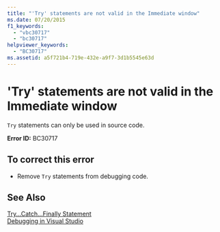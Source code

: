 ```yaml
---
title: "'Try' statements are not valid in the Immediate window"
ms.date: 07/20/2015
f1_keywords: 
  - "vbc30717"
  - "bc30717"
helpviewer_keywords: 
  - "BC30717"
ms.assetid: a5f721b4-719e-432e-a9f7-3d1b5545e63d
---
```

# 'Try' statements are not valid in the Immediate window
`Try` statements can only be used in source code.  
  
 **Error ID:** BC30717  
  
## To correct this error  
  
-   Remove `Try` statements from debugging code.  
  
## See Also  
 [Try...Catch...Finally Statement](../../visual-basic/language-reference/statements/try-catch-finally-statement.md)  
 [Debugging in Visual Studio](/visualstudio/debugger/debugging-in-visual-studio)
